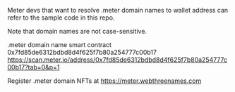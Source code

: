 Meter devs that want to resolve .meter domain names to wallet address can refer to the sample code in this repo.

Note that domain names are not case-sensitive.

.meter domain name smart contract 0x7fd85de6312bdbd8d4f625f7b80a254777c00b17
https://scan.meter.io/address/0x7fd85de6312bdbd8d4f625f7b80a254777c00b17?tab=0&p=1

Register .meter domain NFTs at https://meter.webthreenames.com
